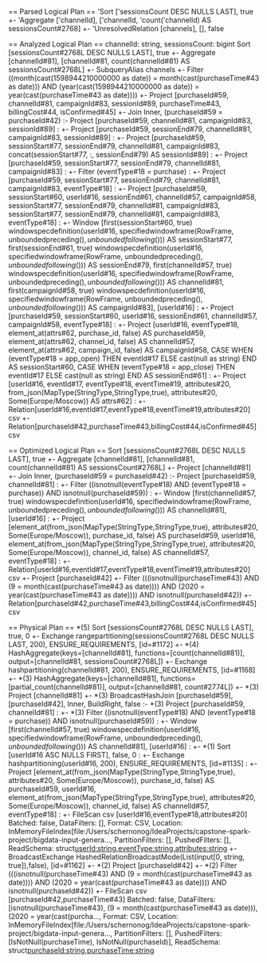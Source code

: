 == Parsed Logical Plan ==
'Sort ['sessionsCount DESC NULLS LAST], true
+- 'Aggregate ['channelId], ['channelId, 'count('channelId) AS sessionsCount#2768]
   +- 'UnresolvedRelation [channels], [], false

== Analyzed Logical Plan ==
channelId: string, sessionsCount: bigint
Sort [sessionsCount#2768L DESC NULLS LAST], true
+- Aggregate [channelId#81], [channelId#81, count(channelId#81) AS sessionsCount#2768L]
   +- SubqueryAlias channels
      +- Filter ((month(cast(1598944210000000 as date)) = month(cast(purchaseTime#43 as date))) AND (year(cast(1598944210000000 as date)) = year(cast(purchaseTime#43 as date))))
         +- Project [purchaseId#59, channelId#81, campaignId#83, sessionId#89, purchaseTime#43, billingCost#44, isConfirmed#45]
            +- Join Inner, (purchaseId#59 = purchaseId#42)
               :- Project [purchaseId#59, channelId#81, campaignId#83, sessionId#89]
               :  +- Project [purchaseId#59, sessionEnd#79, channelId#81, campaignId#83, sessionId#89]
               :     +- Project [purchaseId#59, sessionStart#77, sessionEnd#79, channelId#81, campaignId#83, concat(sessionStart#77, :, sessionEnd#79) AS sessionId#89]
               :        +- Project [purchaseId#59, sessionStart#77, sessionEnd#79, channelId#81, campaignId#83]
               :           +- Filter (eventType#18 = purchase)
               :              +- Project [purchaseId#59, sessionStart#77, sessionEnd#79, channelId#81, campaignId#83, eventType#18]
               :                 +- Project [purchaseId#59, sessionStart#60, userId#16, sessionEnd#61, channelId#57, campaignId#58, sessionStart#77, sessionEnd#79, channelId#81, campaignId#83, sessionStart#77, sessionEnd#79, channelId#81, campaignId#83, eventType#18]
               :                    +- Window [first(sessionStart#60, true) windowspecdefinition(userId#16, specifiedwindowframe(RowFrame, unboundedpreceding$(), unboundedfollowing$())) AS sessionStart#77, first(sessionEnd#61, true) windowspecdefinition(userId#16, specifiedwindowframe(RowFrame, unboundedpreceding$(), unboundedfollowing$())) AS sessionEnd#79, first(channelId#57, true) windowspecdefinition(userId#16, specifiedwindowframe(RowFrame, unboundedpreceding$(), unboundedfollowing$())) AS channelId#81, first(campaignId#58, true) windowspecdefinition(userId#16, specifiedwindowframe(RowFrame, unboundedpreceding$(), unboundedfollowing$())) AS campaignId#83], [userId#16]
               :                       +- Project [purchaseId#59, sessionStart#60, userId#16, sessionEnd#61, channelId#57, campaignId#58, eventType#18]
               :                          +- Project [userId#16, eventType#18, element_at(attrs#62, purchase_id, false) AS purchaseId#59, element_at(attrs#62, channel_id, false) AS channelId#57, element_at(attrs#62, campaign_id, false) AS campaignId#58, CASE WHEN (eventType#18 = app_open) THEN eventId#17 ELSE cast(null as string) END AS sessionStart#60, CASE WHEN (eventType#18 = app_close) THEN eventId#17 ELSE cast(null as string) END AS sessionEnd#61]
               :                             +- Project [userId#16, eventId#17, eventType#18, eventTime#19, attributes#20, from_json(MapType(StringType,StringType,true), attributes#20, Some(Europe/Moscow)) AS attrs#62]
               :                                +- Relation[userId#16,eventId#17,eventType#18,eventTime#19,attributes#20] csv
               +- Relation[purchaseId#42,purchaseTime#43,billingCost#44,isConfirmed#45] csv

== Optimized Logical Plan ==
Sort [sessionsCount#2768L DESC NULLS LAST], true
+- Aggregate [channelId#81], [channelId#81, count(channelId#81) AS sessionsCount#2768L]
   +- Project [channelId#81]
      +- Join Inner, (purchaseId#59 = purchaseId#42)
         :- Project [purchaseId#59, channelId#81]
         :  +- Filter ((isnotnull(eventType#18) AND (eventType#18 = purchase)) AND isnotnull(purchaseId#59))
         :     +- Window [first(channelId#57, true) windowspecdefinition(userId#16, specifiedwindowframe(RowFrame, unboundedpreceding$(), unboundedfollowing$())) AS channelId#81], [userId#16]
         :        +- Project [element_at(from_json(MapType(StringType,StringType,true), attributes#20, Some(Europe/Moscow)), purchase_id, false) AS purchaseId#59, userId#16, element_at(from_json(MapType(StringType,StringType,true), attributes#20, Some(Europe/Moscow)), channel_id, false) AS channelId#57, eventType#18]
         :           +- Relation[userId#16,eventId#17,eventType#18,eventTime#19,attributes#20] csv
         +- Project [purchaseId#42]
            +- Filter (((isnotnull(purchaseTime#43) AND (9 = month(cast(purchaseTime#43 as date)))) AND (2020 = year(cast(purchaseTime#43 as date)))) AND isnotnull(purchaseId#42))
               +- Relation[purchaseId#42,purchaseTime#43,billingCost#44,isConfirmed#45] csv

== Physical Plan ==
*(5) Sort [sessionsCount#2768L DESC NULLS LAST], true, 0
+- Exchange rangepartitioning(sessionsCount#2768L DESC NULLS LAST, 200), ENSURE_REQUIREMENTS, [id=#1172]
   +- *(4) HashAggregate(keys=[channelId#81], functions=[count(channelId#81)], output=[channelId#81, sessionsCount#2768L])
      +- Exchange hashpartitioning(channelId#81, 200), ENSURE_REQUIREMENTS, [id=#1168]
         +- *(3) HashAggregate(keys=[channelId#81], functions=[partial_count(channelId#81)], output=[channelId#81, count#2774L])
            +- *(3) Project [channelId#81]
               +- *(3) BroadcastHashJoin [purchaseId#59], [purchaseId#42], Inner, BuildRight, false
                  :- *(3) Project [purchaseId#59, channelId#81]
                  :  +- *(3) Filter ((isnotnull(eventType#18) AND (eventType#18 = purchase)) AND isnotnull(purchaseId#59))
                  :     +- Window [first(channelId#57, true) windowspecdefinition(userId#16, specifiedwindowframe(RowFrame, unboundedpreceding$(), unboundedfollowing$())) AS channelId#81], [userId#16]
                  :        +- *(1) Sort [userId#16 ASC NULLS FIRST], false, 0
                  :           +- Exchange hashpartitioning(userId#16, 200), ENSURE_REQUIREMENTS, [id=#1135]
                  :              +- Project [element_at(from_json(MapType(StringType,StringType,true), attributes#20, Some(Europe/Moscow)), purchase_id, false) AS purchaseId#59, userId#16, element_at(from_json(MapType(StringType,StringType,true), attributes#20, Some(Europe/Moscow)), channel_id, false) AS channelId#57, eventType#18]
                  :                 +- FileScan csv [userId#16,eventType#18,attributes#20] Batched: false, DataFilters: [], Format: CSV, Location: InMemoryFileIndex[file:/Users/schernonog/IdeaProjects/capstone-spark-project/bigdata-input-genera..., PartitionFilters: [], PushedFilters: [], ReadSchema: struct<userId:string,eventType:string,attributes:string>
                  +- BroadcastExchange HashedRelationBroadcastMode(List(input[0, string, true]),false), [id=#1162]
                     +- *(2) Project [purchaseId#42]
                        +- *(2) Filter (((isnotnull(purchaseTime#43) AND (9 = month(cast(purchaseTime#43 as date)))) AND (2020 = year(cast(purchaseTime#43 as date)))) AND isnotnull(purchaseId#42))
                           +- FileScan csv [purchaseId#42,purchaseTime#43] Batched: false, DataFilters: [isnotnull(purchaseTime#43), (9 = month(cast(purchaseTime#43 as date))), (2020 = year(cast(purcha..., Format: CSV, Location: InMemoryFileIndex[file:/Users/schernonog/IdeaProjects/capstone-spark-project/bigdata-input-genera..., PartitionFilters: [], PushedFilters: [IsNotNull(purchaseTime), IsNotNull(purchaseId)], ReadSchema: struct<purchaseId:string,purchaseTime:string>
